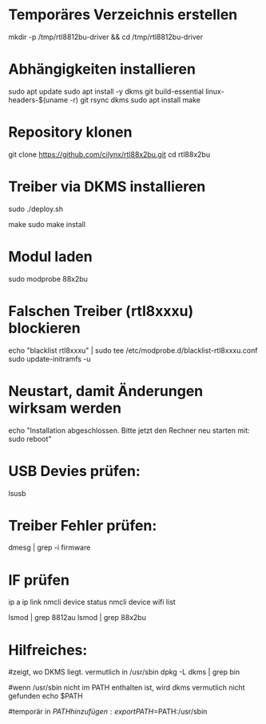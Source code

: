 # Temporäres Verzeichnis erstellen
mkdir -p /tmp/rtl8812bu-driver && cd /tmp/rtl8812bu-driver

# Abhängigkeiten installieren
sudo apt update
sudo apt install -y dkms git build-essential linux-headers-$(uname -r) git rsync dkms
sudo apt install make

# Repository klonen
git clone https://github.com/cilynx/rtl88x2bu.git
cd rtl88x2bu

# Treiber via DKMS installieren
sudo ./deploy.sh

make
sudo make install

# Modul laden
sudo modprobe 88x2bu

# Falschen Treiber (rtl8xxxu) blockieren
echo "blacklist rtl8xxxu" | sudo tee /etc/modprobe.d/blacklist-rtl8xxxu.conf
sudo update-initramfs -u

# Neustart, damit Änderungen wirksam werden
echo "Installation abgeschlossen. Bitte jetzt den Rechner neu starten mit: sudo reboot"


# USB Devies prüfen:
lsusb

# Treiber Fehler prüfen:
dmesg | grep -i firmware

# IF prüfen
ip a
ip link
nmcli device status
nmcli device wifi list

lsmod | grep 8812au
lsmod | grep 88x2bu

# Hilfreiches:
#zeigt, wo DKMS liegt. vermutlich in /usr/sbin
dpkg -L dkms | grep bin

#wenn /usr/sbin nicht im PATH enthalten ist, wird dkms vermutlich nicht gefunden
echo $PATH

#temporär in $PATH hinzufügen:
export PATH=$PATH:/usr/sbin
